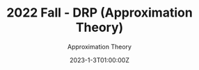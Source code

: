 ---
title: 2022 Fall - DRP (Approximation Theory)
subtitle: Approximation Theory
draft: false
featured: true
date: 2023-1-3T01:00:00Z
show_date: false
image:
  filename: featured
  focal_point: Smart
  preview_only: false
---